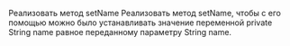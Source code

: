Реализовать метод setName
Реализовать метод setName, чтобы с его помощью можно было устанавливать значение переменной private String name равное переданному параметру String name.